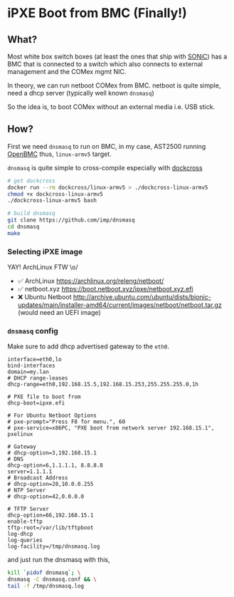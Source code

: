 # iPXE Boot from BMC (Finally!)

## What?

Most white box switch boxes (at least the ones that ship with [SONiC](https://github.com/Azure/sonic)) has a BMC that is connected to a switch which also connects to external management and the COMex mgmt NIC.

In theory, we can run netboot COMex from BMC. netboot is quite simple, need a dhcp server (typically well known `dnsmasq`)

So the idea is, to boot COMex without an external media i.e. USB stick.

## How?

First we need `dnsmasq` to run on BMC, in my case, AST2500 running [OpenBMC](https://github.com/openbmc/openbmc) thus, `linux-armv5` target.

`dnsmasq` is quite simple to cross-compile especially with [dockcross](https://github.com/dockcross/dockcross/)

```bash
# get dockcross
docker run --rm dockcross/linux-armv5 > ./dockcross-linux-armv5
chmod +x dockcross-linux-armv5
./dockcross-linux-armv5 bash

# build dnsmasq
git clone https://github.com/imp/dnsmasq
cd dnsmasq
make
```

### Selecting iPXE image

YAY! ArchLinux FTW \o/

- :white_check_mark: ArchLinux https://archlinux.org/releng/netboot/
- :white_check_mark: netboot.xyz https://boot.netboot.xyz/ipxe/netboot.xyz.efi
- :x: Ubuntu Netboot http://archive.ubuntu.com/ubuntu/dists/bionic-updates/main/installer-amd64/current/images/netboot/netboot.tar.gz (would need an UEFI image)

### `dnsmasq` config

Make sure to add dhcp advertised gateway to the `eth0`.

```
interface=eth0,lo
bind-interfaces
domain=my.lan
# DHCP range-leases
dhcp-range=eth0,192.168.15.5,192.168.15.253,255.255.255.0,1h

# PXE file to boot from
dhcp-boot=ipxe.efi

# For Ubuntu Netboot Options
# pxe-prompt="Press F8 for menu.", 60
# pxe-service=x86PC, "PXE boot from network server 192.168.15.1", pxelinux

# Gateway
# dhcp-option=3,192.168.15.1
# DNS
dhcp-option=6,1.1.1.1, 8.8.8.8
server=1.1.1.1
# Broadcast Address
# dhcp-option=28,10.0.0.255
# NTP Server
# dhcp-option=42,0.0.0.0

# TFTP Server
dhcp-option=66,192.168.15.1
enable-tftp
tftp-root=/var/lib/tftpboot
log-dhcp
log-queries
log-facility=/tmp/dnsmasq.log
```

and just run the dnsmasq with this,

```bash
kill `pidof dnsmasq`; \
dnsmasq -C dnsmasq.conf && \
tail -f /tmp/dnsmasq.log
```
